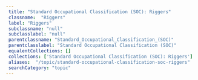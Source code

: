 ```yaml
--- 
 title: "Standard Occupational Classification (SOC): Riggers" 
 classname:  "Riggers" 
 label: "Riggers" 
 subclassname: "null" 
 subclasslabel: "null" 
 parentclassname: "Standard_Occupational_Classification_(SOC)" 
 parentclasslabel: "Standard Occupational Classification (SOC)" 
 equalentCollections: [] 
 collections: ['Standard Occupational Classification (SOC): Riggers']
 aliases:  "/topic/standard-occupational-classification-soc-riggers"  
 searchCategory: "topic" 
---
```

